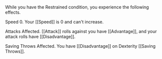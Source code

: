 While you have the Restrained condition, you experience the following effects.

Speed 0. Your [[Speed]] is 0 and can't increase.

Attacks Affected. [[Attack]] rolls against you have [[Advantage]], and your attack rolls have [[Disadvantage]].

Saving Throws Affected. You have [[Disadvantage]] on Dexterity [[Saving Throws]].
